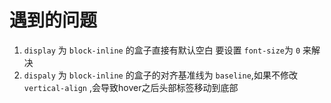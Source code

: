 # 遇到的问题
1. `display` 为 `block-inline` 的盒子直接有默认空白 要设置 `font-size`为 `0` 来解决
2. `dispaly` 为 `block-inline` 的盒子的对齐基准线为 `baseline`,如果不修改 `vertical-align` ,会导致hover之后头部标签移动到底部